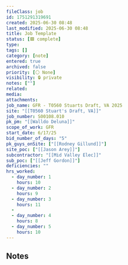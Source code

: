 ```yaml
---
fileClass: job
id: 1751291319691
created: 2025-06-30 08:48
last_modified: 2025-06-30 08:48
title: Job Template
status: [🟩 complete]
type: 
tags: []
category: [note]
entered: true
archived: false
priority: [⚪ None]
visibility: 🔒 private
notes: [""]
related: 
media: 
attachments: 
job_name: GFR - T0560 Stuarts Draft, VA 2025
site: "[[T0560 Stuart's Draft, VA]]"
job_number: S00108.010
pk_pm: "[[Walldo Deluna]]"
scope_of_work: GFR
start_date: 6/17/25
bid_number_of_days: "5"
pk_guys_onSite: ["[[Rodney Gillund]]"]
site_poc: ["[[Jason Arey]]"]
subcontractor: "[[Mid Valley Elec]]"
sub_poc: ["[[Jeff Gordon]]"]
deficiencies: ""
hrs_worked:
  - day_number: 1
    hours: 10
  - day_number: 2
    hours: 9
  - day_number: 3
    hours: 11
  - 
  - day_number: 4
    hours: 8
  - day_number: 5
    hours: 10
---
```


## Notes